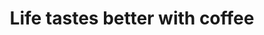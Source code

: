 ---
title:  "Life tastes better with coffee"
image:   pict_03.jpg
category: lifestyle
text: Parturient lorem morbi fermentum ullamcorper parturient lacinia facilisis condimentum fringilla sed a eget scelerisque adipiscing condimentum tempus aliquet et ullamcorper pharetra adipiscing adipiscing adipiscing penatibus vestibulum dignissim sit amet. A senectus condimentum cum orci posuere sagittis a ridiculus parturient duis placerat vehicula in non metus.
---